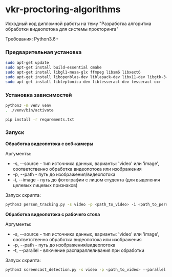 # vkr-proctoring-algorithms

Исходный код дипломной работы на тему "Разработка алгоритма обработки видеопотока для системы прокторинга"

Требования: Python3.6+

### Предварительная установка

```bash
sudo apt-get update
sudo apt-get install build-essential cmake
sudo apt-get install libgl1-mesa-glx ffmpeg libsm6 libxext6
sudo apt-get install libopenblas-dev liblapack-dev libx11-dev libgtk-3-dev
sudo apt-get install libleptonica-dev libtesseract-dev tesseract-ocr
```

### Установка зависимостей

```bash
python3 -m venv venv
. ./venv/bin/activate

pip install -r requrements.txt
```

### Запуск

**Обработка видеопотока с веб-камеры**

Аргументы:

- -s, --source - тип источника данных, варианты: 'video' или 'image', соответственно обработка видеопотока или изображения
- -p, --path - путь до изображения/видеопотока
- -i, --image - путь до фотографии с лицом студента (для выделения целевых лицевых признаков)

Запуск скрипта:

```bash
python3 person_tracking.py -s video -p <path_to_video> -i <path_to_person_image>
```

**Обработка видеопотока с рабочего стола**

Аргументы:

- -s, --source - тип источника данных, варианты: 'video' или 'image', соответственно обработка видеопотока или изображения
- -p, --path - путь до изображения/видеопотока
- -t, --parallel - влючение распараллеливания при обработки

Запуск скрипта:

```bash
python3 screencast_detection.py -s video -p <path_to_video> --parallel
```
